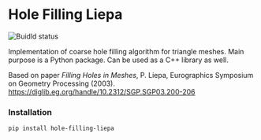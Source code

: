 # Hole Filling Liepa

![Buidld status](https://github.com/russelmann/hole-filling-liepa/actions/workflows/python-package-conda.yml/badge.svg?event=push)

Implementation of coarse hole filling algorithm for triangle meshes. Main purpose is a Python package. Can be used as a C++ library as well.

Based on paper *Filling Holes in Meshes*, P. Liepa, Eurographics Symposium on Geometry Processing (2003).
https://diglib.eg.org/handle/10.2312/SGP.SGP03.200-206

### Installation

```
pip install hole-filling-liepa
```
